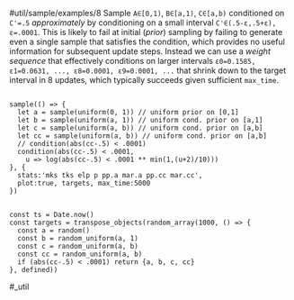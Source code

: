 #util/sample/examples/8 Sample `A∈[0,1)`, `B∈[a,1)`, `C∈[a,b)` conditioned on `C'=.5` _approximately_ by conditioning on a small interval `C'∈(.5-ε,.5+ε), ε=.0001`. This is likely to fail at initial (_prior_) sampling by failing to generate even a single sample that satisfies the condition, which provides no useful information for subsequent update steps. Instead we can use a _weight sequence_ that effectively conditions on larger intervals `ε0=0.1585, ε1=0.0631, ..., ε8=0.0001, ε9=0.0001, ...` that shrink down to the target interval in 8 updates, which typically succeeds given sufficient `max_time`.
```js:js_input

sample(() => {
  let a = sample(uniform(0, 1)) // uniform prior on [0,1]
  let b = sample(uniform(a, 1)) // uniform cond. prior on [a,1]
  let c = sample(uniform(a, b)) // uniform cond. prior on [a,b]
  let cc = sample(uniform(a, b)) // uniform cond. prior on [a,b]  
  // condition(abs(cc-.5) < .0001)
  condition(abs(cc-.5) < .0001,
    u => log(abs(cc-.5) < .0001 ** min(1,(u+2)/10)))
}, { 
  stats:'mks tks elp p pp.a mar.a pp.cc mar.cc', 
  plot:true, targets, max_time:5000 
})

```
```js:js_removed

const ts = Date.now()
const targets = transpose_objects(random_array(1000, () => {
  const a = random()
  const b = random_uniform(a, 1)
  const c = random_uniform(a, b)
  const cc = random_uniform(a, b)
  if (abs(cc-.5) < .0001) return {a, b, c, cc}
}, defined))

```
#_util